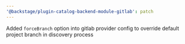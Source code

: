 ```yaml
---
'@backstage/plugin-catalog-backend-module-gitlab': patch
---
```


Added `forceBranch` option into gitlab provider config to override default project branch in discovery process
